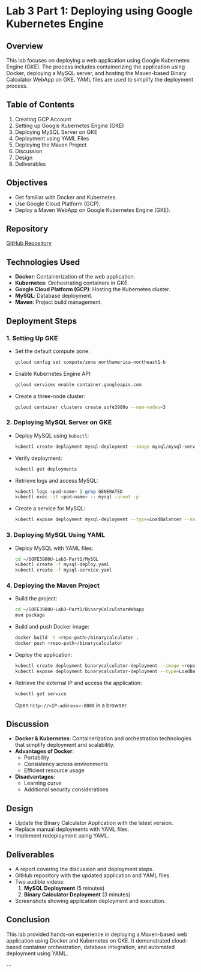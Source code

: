 # Lab 3 Part 1: Deploying using Google Kubernetes Engine

## Overview
This lab focuses on deploying a web application using Google Kubernetes Engine (GKE). The process includes containerizing the application using Docker, deploying a MySQL server, and hosting the Maven-based Binary Calculator WebApp on GKE. YAML files are used to simplify the deployment process.

## Table of Contents
1. Creating GCP Account
2. Setting up Google Kubernetes Engine (GKE)
3. Deploying MySQL Server on GKE
4. Deployment using YAML Files
5. Deploying the Maven Project
6. Discussion
7. Design
8. Deliverables

## Objectives
- Get familiar with Docker and Kubernetes.
- Use Google Cloud Platform (GCP).
- Deploy a Maven WebApp on Google Kubernetes Engine (GKE).

## Repository
[GitHub Repository](https://github.com/zubxxr/SOFE3980U-Lab3-Part1)

## Technologies Used
- **Docker**: Containerization of the web application.
- **Kubernetes**: Orchestrating containers in GKE.
- **Google Cloud Platform (GCP)**: Hosting the Kubernetes cluster.
- **MySQL**: Database deployment.
- **Maven**: Project build management.

## Deployment Steps

### 1. Setting Up GKE
- Set the default compute zone:
  ```sh
  gcloud config set compute/zone northamerica-northeast1-b
  ```
- Enable Kubernetes Engine API:
  ```sh
  gcloud services enable container.googleapis.com
  ```
- Create a three-node cluster:
  ```sh
  gcloud container clusters create sofe3980u --num-nodes=3
  ```

### 2. Deploying MySQL Server on GKE
- Deploy MySQL using `kubectl`:
  ```sh
  kubectl create deployment mysql-deployment --image mysql/mysql-server --port=3306
  ```
- Verify deployment:
  ```sh
  kubectl get deployments
  ```
- Retrieve logs and access MySQL:
  ```sh
  kubectl logs <pod-name> | grep GENERATED
  kubectl exec -it <pod-name> -- mysql -uroot -p
  ```
- Create a service for MySQL:
  ```sh
  kubectl expose deployment mysql-deployment --type=LoadBalancer --name=mysql-service
  ```

### 3. Deploying MySQL Using YAML
- Deploy MySQL with YAML files:
  ```sh
  cd ~/SOFE3980U-Lab3-Part1/MySQL
  kubectl create -f mysql-deploy.yaml
  kubectl create -f mysql-service.yaml
  ```

### 4. Deploying the Maven Project
- Build the project:
  ```sh
  cd ~/SOFE3980U-Lab3-Part1/BinaryCalculatorWebapp
  mvn package
  ```
- Build and push Docker image:
  ```sh
  docker build -t <repo-path>/binarycalculator .
  docker push <repo-path>/binarycalculator
  ```
- Deploy the application:
  ```sh
  kubectl create deployment binarycalculator-deployment --image <repo-path>/binarycalculator --port=8080
  kubectl expose deployment binarycalculator-deployment --type=LoadBalancer --name=binarycalculator-service
  ```
- Retrieve the external IP and access the application:
  ```sh
  kubectl get service
  ```
  Open `http://<IP-address>:8080` in a browser.

## Discussion
- **Docker & Kubernetes**: Containerization and orchestration technologies that simplify deployment and scalability.
- **Advantages of Docker**:
  - Portability
  - Consistency across environments
  - Efficient resource usage
- **Disadvantages**:
  - Learning curve
  - Additional security considerations

## Design
- Update the Binary Calculator Application with the latest version.
- Replace manual deployments with YAML files.
- Implement redeployment using YAML.

## Deliverables
- A report covering the discussion and deployment steps.
- GitHub repository with the updated application and YAML files.
- Two audible videos:
  1. **MySQL Deployment** (5 minutes)
  2. **Binary Calculator Deployment** (3 minutes)
- Screenshots showing application deployment and execution.

## Conclusion
This lab provided hands-on experience in deploying a Maven-based web application using Docker and Kubernetes on GKE. It demonstrated cloud-based container orchestration, database integration, and automated deployment using YAML.

--
